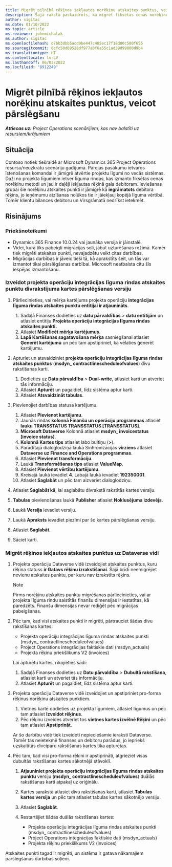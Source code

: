 ```yaml
---
title: Migrēt pilnībā rēķinos iekļautos norēķinu atskaites punktus, veicot pārslēgšanu
description: Šajā rakstā paskaidrots, kā migrēt fiksētas cenas norēķinu atskaites punktus, par kuriem klientam izrakstīts rēķins par atvērtiem projekta līgumiem pirms darbības beigu datuma.
author: sigitac
ms.date: 01/10/2022
ms.topic: article
ms.reviewer: johnmichalak
ms.author: sigitac
ms.openlocfilehash: d7bb3dbb5acd9be447c405ec17f18d00c500f655
ms.sourcegitcommit: 6cfc50d89528df977a8f6a55c1ad39d99800d9b4
ms.translationtype: HT
ms.contentlocale: lv-LV
ms.lasthandoff: 06/03/2022
ms.locfileid: "8912249"
---
```

# <a name="migrate-fully-invoiced-billing-milestones-at-cutover"></a>Migrēt pilnībā rēķinos iekļautos norēķinu atskaites punktus, veicot pārslēgšanu

_**Attiecas uz:** Project Operations scenārijiem, kas nav balstīti uz resursiem/krājumiem_

## <a name="scenario"></a>Situācija

Contoso notiek tiešraidē ar Microsoft Dynamics 365 Project Operations resursu/neuzkrātu scenāriju gadījumā. Pārejas pasākumu ietvaros īstenošanas komandai ir jāmigrē atvērtie projektu līgumi no vecās sistēmas. Daži no projekta līgumiem ietver līguma rindas, kas izmanto fiksētas cenas norēķinu metodi un jau ir daļēji iekļautas rēķinā gala debitoram. Ieviešanas grupai šie norēķinu atskaites punkti ir jāmigrē kā **iegrāmatots** debitora rēķins, jo ieņēmumu atzīšanas nolūkos tie ir jāiekļauj kopējā līguma vērtībā. Tomēr klientu bilances debitoru un Virsgrāmatā nedrīkst ietekmēt.

## <a name="solution"></a>Risinājums

### <a name="prerequisites"></a>Priekšnoteikumi

- Dynamics 365 Finance 10.0.24 vai jaunāka versija ir jāinstalē.
- Videi, kurā tiks pabeigti migrācijas soļi, jābūt uzturēšanas režīmā. Kamēr tiek migrēti atskaites punkti, nevajadzētu veikt citas darbības.
- Migrācijas darbības ir jāveic tieši tā, kā aprakstīts šeit, un tās var izmantot tikai pārslēgšanas darbībai. Microsoft neatbalsta citu šīs iespējas izmantošanu.

### <a name="create-a-cutover-version-of-the-project-operations-integration-contract-line-milestones-dual-write-map"></a>Izveidot projekta operāciju integrācijas līguma rindas atskaites punktu divrakstījuma kartes pārslēgšanas versiju 

1. Pārliecinieties, vai mērķa kartējums projekta operāciju **integrācijas līguma rindas atskaites punktu entītijai ir atjaunināts**. 

    1. Sadaļā Finanses dodieties uz **datu pārvaldības** \> **datu entītijām** un atlasiet entītiju **Projekta operāciju integrācijas līguma rindas atskaites punkti.** 
    2. Atlasiet **Modificēt mērķa kartējumus**. 
    3. **Lapā Kartēšanas sagatavošana mērķa** sasniegšanai atlasiet **Ģenerēt kartējumu** un pēc tam apstipriniet, ka vēlaties ģenerēt kartējumu.

2. Apturiet un atsvaidziniet **projekta operāciju integrācijas līguma rindas atskaites punktus** (**msdyn\_ contractlinescheduleofvalues**) divu rakstīšanas karti. 

    1. Dodieties uz **Datu pārvaldība** \> **Dual-write**, atlasiet karti un atveriet tās informāciju. 
    2. Atlasiet **Apturēt** un pagaidiet, līdz sistēma aptur karti. 
    3. Atlasiet **Atsvaidzināt tabulas**.

3. Pievienojiet darbības statusa kartējumu.

    1. Atlasiet **Pievienot kartējumu**.
    2. Jaunās rindas **kolonnā Finanšu un operāciju programmas** atlasiet **lauku TRANSSTATUS TRANSSTATUS \[TRANSSTATUS\]**.
    3. **Microsoft Dataverse** Kolonnā atlasiet **msdyn\_ invoicestatus \[invoice status\]**.
    4. **Kolonnā Kartes tips** atlasiet labo bultiņu (**\>**).
    5. Parādītajā dialoglodziņā laukā Sinhronizācijas **virziens** atlasiet **Dataverse uz Finance and Operations programmas**.
    6. Atlasiet **Pievienot transformāciju**.
    7. Laukā **Transformēšanas tips** atlasiet **ValueMap**.
    8. Atlasiet **Pievienot vērtību kartējumu**.
    9. Kreisajā laukā ievadiet **4**. Labajā laukā ievadiet **192350001**. 
    10. Atlasiet **Saglabāt** un pēc tam aizveriet dialoglodziņu.

4. Atlasiet **Saglabāt kā**, lai saglabātu divrakstā rakstītās kartes versiju. 
5. **Tabulas** pievienošanas laukā **Publisher** atlasiet **Noklusējuma izdevējs**.
6. Laukā **Versija** ievadiet versiju.
7. Laukā **Apraksts** ievadiet piezīmi par šo kartes pārslēgšanas versiju. 
8. Atlasiet **Saglabāt**.
9. Sāciet karti.

### <a name="migrate-invoiced-milestones-to-the-dataverse-environment"></a>Migrēt rēķinos iekļautos atskaites punktus uz Dataverse vidi

1. Projekta operāciju Dataverse vidē izveidojiet atskaites punktus, kuru rēķina statuss **ir Gatavs rēķinu izrakstīšanai**. Šajā brīdī neemigrējiet nevienu atskaites punktu, par kuru nav izrakstīts rēķins.

    > [!NOTE]
    > Pirms norēķinu atskaites punktu migrēšanas pārliecinieties, vai ar projekta līguma rindu saistītās finanšu dimensijas ir iestatītas, kā paredzēts. Finanšu dimensijas nevar rediģēt pēc migrācijas pabeigšanas.

2. Pēc tam, kad visi atskaites punkti ir migrēti, pārtrauciet šādas divu rakstīšanas kartes:

    - Projekta operāciju integrācijas līguma rindas atskaites punkti (msdyn\_ contractlinescheduleofvalues)
    - Project Operations integrācijas faktiskie dati (msdyn\_actuals)
    - Projekta rēķinu priekšlikums V2 (invoices)

    Lai apturētu kartes, rīkojieties šādi:

    1. Sadaļā Finanses dodieties uz **Datu pārvaldība** \> **Dubultā rakstīšana**, atlasiet karti un atveriet tās informāciju.
    2. Atlasiet **Apturēt** un pagaidiet, līdz sistēma aptur karti.

3. Projekta operāciju Dataverse vidē izveidojiet un apstipriniet pro-forma rēķinus norēķinu atskaites punktiem. 

    1. Vietnes kartē dodieties uz projekta līgumiem, atlasiet līgumus un pēc tam atlasiet **Izveidot rēķinus**.
    2. Pēc rēķinu izveides atveriet tos **vietnes kartes izvēlnē Rēķini** un pēc tam atlasiet **Apstiprināt**.

    Ar šo darbību vidē tiek izveidoti nepieciešamie ieraksti Dataverse. Tomēr tas neietekmē finanses un debitoru parādus, jo iepriekš uzskaitītās divciparu rakstīšanas kartes tika apturētas.

4. Pēc tam, kad visi pro-forma rēķini ir apstiprināti, atgrieziet visas dubultās rakstīšanas kartes sākotnējā stāvoklī.

    1. **Atjauniniet projekta operāciju integrācijas līguma rindas atskaites punktu** versiju (**msdyn\_ contractlinescheduleofvalues**) duālās rakstīšanas karti atpakaļ uz oriģinālu. 
    2. Kartes sarakstā atlasiet divu rakstīšanas karti, atlasiet **Tabulas kartes versija** un pēc tam atlasiet tabulas kartes sākotnējo versiju.
    3. Atlasiet **Saglabāt**.
    4. Restartējiet šādas duālās rakstīšanas kartes:

        - Projekta operāciju integrācijas līguma rindas atskaites punkti (msdyn\_ contractlinescheduleofvalues)
        - Project Operations integrācijas faktiskie dati (msdyn\_actuals)
        - Projekta rēķinu priekšlikums V2 (invoices)

Atskaites punkti tagad ir migrēti, un sistēma ir gatava nākamajiem pārslēgšanas darbības soļiem.
